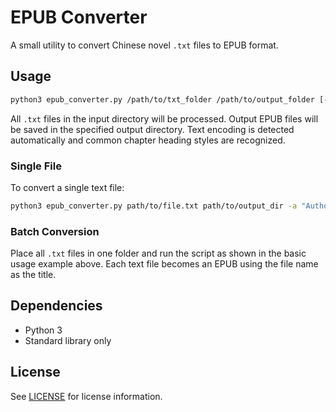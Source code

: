 # EPUB Converter

A small utility to convert Chinese novel `.txt` files to EPUB format.

## Usage

```bash
python3 epub_converter.py /path/to/txt_folder /path/to/output_folder [-a "Author"]
```

All `.txt` files in the input directory will be processed. Output EPUB files will be saved in the specified output directory. Text encoding is detected automatically and common chapter heading styles are recognized.

### Single File
To convert a single text file:

```bash
python3 epub_converter.py path/to/file.txt path/to/output_dir -a "Author"
```

### Batch Conversion
Place all `.txt` files in one folder and run the script as shown in the basic usage example above. Each text file becomes an EPUB using the file name as the title.

## Dependencies
- Python 3
- Standard library only

## License
See [LICENSE](LICENSE) for license information.

